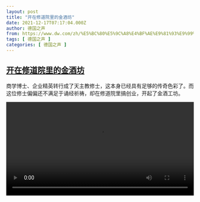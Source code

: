 ```yaml
---
layout: post
title: "开在修道院里的金酒坊"
date: 2021-12-17T07:17:04.000Z
author: 德国之声
from: https://www.dw.com/zh/%E5%BC%80%E5%9C%A8%E4%BF%AE%E9%81%93%E9%99%A2%E9%87%8C%E7%9A%84%E9%87%91%E9%85%92%E5%9D%8A/a-60133730
tags: [ 德国之声 ]
categories: [ 德国之声 ]
---
```

<!--1639725424000-->
[开在修道院里的金酒坊](https://www.dw.com/zh/%E5%BC%80%E5%9C%A8%E4%BF%AE%E9%81%93%E9%99%A2%E9%87%8C%E7%9A%84%E9%87%91%E9%85%92%E5%9D%8A/a-60133730)
------

<div>
<p>商学博士、企业精英转行成了天主教修士，这本身已经具有足够的传奇色彩了。而这位修士偏偏还不满足于诵经祈祷，却在修道院里搞创业，开起了金酒工坊。</small></p><video src="https://tvdownloaddw-a.akamaihd.net/dwtv_video/flv/vdt_zh/2021/bchi211215_001_bchi_211215_gin_01r_sd_sor.mp4" controls style="width:100%"></video>
</div>
